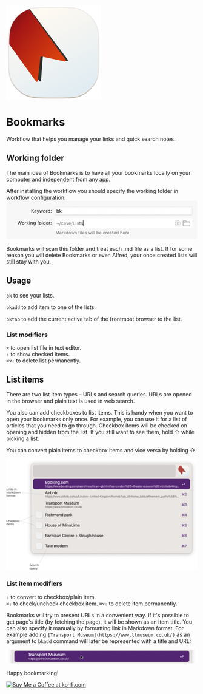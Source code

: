 ![Bookmarks](./icon.png)

# Bookmarks
Workflow that helps you manage your links and quick search notes.

## Working folder
The main idea of Bookmarks is to have all your bookmarks locally on your computer and independent from any app.

After installing the workflow you should specify the working folder in workflow configuration:
![Configuration](./configuration.png)

Bookmarks will scan this folder and treat each .md file as a list. If for some reason you will delete Bookmarks or even Alfred, your once created lists will still stay with you.

## Usage
`bk` to see your lists.

`bkadd` to add item to one of the lists.

`bktab` to add the current active tab of the frontmost browser to the list.

### List modifiers
`⌘` to open list file in text editor.  
`⇧` to show checked items.  
`⌘⌥⇧` to delete list permanently.

## List items
There are two list item types – URLs and search queries. URLs are opened in the browser and plain text is used in web search.

You also can add checkboxes to list items. This is handy when you want to open your bookmarks only once. For example, you can use it for a list of articles that you need to go through. Checkbox items will be checked on opening and hidden from the list. If you still want to see them, hold ⇧ while picking a list.

You can convert plain items to checkbox items and vice versa by holding ⇧.

![List items](./list-items.png)

### List item modifiers
`⇧` to convert to checkbox/plain item.  
`⌘⇧` to check/uncheck checkbox item.
`⌘⌥⇧` to delete item permanently.

Bookmarks will try to present URLs in a convenient way. If it's possible to get page's title (by fetching the page), it will be shown as an item title. You can also specify it manually by formatting link in Markdown format. For example adding `[Transport Museum](https://www.ltmuseum.co.uk/)` as an argument to `bkadd` command will later be represented with a title and URL:

![Markdown link](./markdown-link.png)

Happy bookmarking!

<a href='https://ko-fi.com/I2I0W98PT' target='_blank'><img height='36' style='border:0px;height:36px;' src='https://storage.ko-fi.com/cdn/kofi3.png?v=3' border='0' alt='Buy Me a Coffee at ko-fi.com' /></a>
